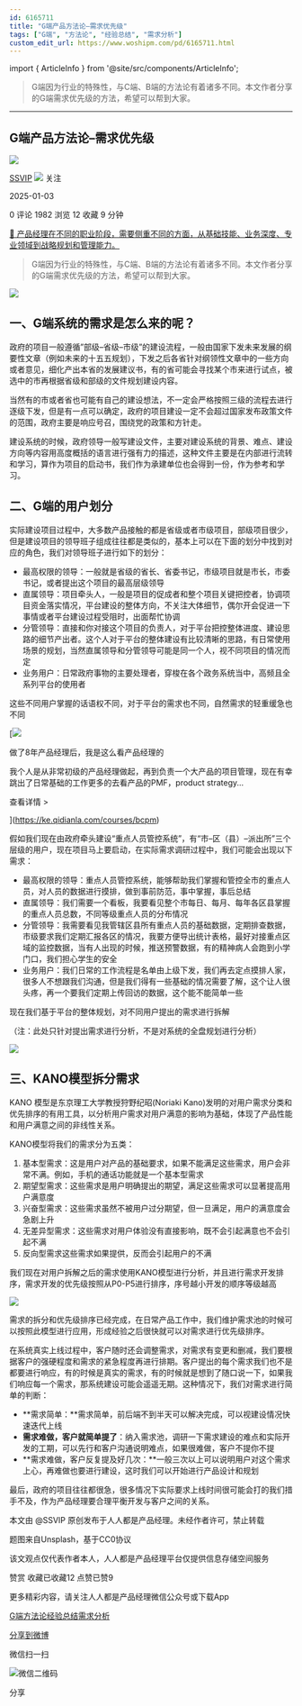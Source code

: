 ```yaml
---
id: 6165711
title: "G端产品方法论–需求优先级"
tags: ["G端", "方法论", "经验总结", "需求分析"]
custom_edit_url: https://www.woshipm.com/pd/6165711.html
---
```

import { ArticleInfo } from '@site/src/components/ArticleInfo';

<ArticleInfo
    author="SSVIP"
    authorLink="https://www.woshipm.com/u/1373130"
    published="2025-01-03"
    views={1982}
    comments={0}
    collects={12}
/>

> G端因为行业的特殊性，与C端、B端的方法论有着诸多不同。本文作者分享的G端需求优先级的方法，希望可以帮到大家。

---

## G端产品方法论–需求优先级

[![](https://static.woshipm.com/ttw_avatar_20241227115538_4433.jpg?imageView2/1/w/72/h/72/q/100)](https://www.woshipm.com/u/1373130)

[SSVIP](https://www.woshipm.com/u/1373130) ![](https://static.woshipm.com/tag/1101_1@2x.png) 关注

2025-01-03

0 评论 1982 浏览 12 收藏 9 分钟

[🔗 产品经理在不同的职业阶段，需要侧重不同的方面，从基础技能、业务深度、专业领域到战略规划和管理能力。](https://ke.qidianla.com/courses/90pm)

> G端因为行业的特殊性，与C端、B端的方法论有着诸多不同。本文作者分享的G端需求优先级的方法，希望可以帮到大家。

![](https://image.woshipm.com/2023/09/12/c3241b00-5116-11ee-8eef-00163e142b65.jpg)

## 一、G端系统的需求是怎么来的呢？

政府的项目一般遵循”部级–省级–市级”的建设流程，一般由国家下发未来发展的纲要性文章（例如未来的十五五规划），下发之后各省针对纲领性文章中的一些方向或者意见，细化产出本省的发展建议书，有的省可能会寻找某个市来进行试点，被选中的市再根据省级和部级的文件规划建设内容。

当然有的市或者省也可能有自己的建设想法，不一定会严格按照三级的流程去进行逐级下发，但是有一点可以确定，政府的项目建设一定不会超过国家发布政策文件的范围，政府主要是响应号召，围绕党的政策和方针走。

建设系统的时候，政府领导一般写建设文件，主要对建设系统的背景、难点、建设方向等内容用高度概括的语言进行强有力的描述，这种文件主要是在内部进行流转和学习，算作为项目的启动书，我们作为承建单位也会得到一份，作为参考和学习。

## 二、G端的用户划分

实际建设项目过程中，大多数产品接触的都是省级或者市级项目，部级项目很少，但是建设项目的领导班子组成往往都是类似的，基本上可以在下面的划分中找到对应的角色，我们对领导班子进行如下的划分：

*   最高权限的领导：一般就是省级的省长、省委书记，市级项目就是市长，市委书记，或者提出这个项目的最高层级领导
*   直属领导：项目牵头人，一般是项目的促成者和整个项目关键把控者，协调项目资金落实情况，平台建设的整体方向，不关注大体细节，偶尔开会促进一下事情或者平台建设过程受阻时，出面帮忙协调
*   分管领导：直接和你对接这个项目的负责人，对于平台把控整体进度、建设思路的细节产出者。这个人对于平台的整体建设有比较清晰的思路，有日常使用场景的规划，当然直属领导和分管领导可能是同一个人，视不同项目的情况而定
*   业务用户：日常政府事物的主要处理者，穿梭在各个政务系统当中，高频且全系列平台的使用者

这些不同用户掌握的话语权不同，对于平台的需求也不同，自然需求的轻重缓急也不同

[![](https://image.woshipm.com/2023/08/02/bf59b8ba-30e4-11ee-88e7-00163e0b5ff3.png)

做了8年产品经理后，我是这么看产品经理的

我个人是从非常初级的产品经理做起，再到负责一个大产品的项目管理，现在有幸跳出了日常基础的工作更多的去看产品的PMF，product strategy...

查看详情 >

](https://ke.qidianla.com/courses/bcpm)

假如我们现在由政府牵头建设“重点人员管控系统”，有“市–区（县）–派出所”三个层级的用户，现在项目马上要启动，在实际需求调研过程中，我们可能会出现以下需求：

*   最高权限的领导：重点人员管控系统，能够帮助我们掌握和管控全市的重点人员，对人员的数据进行摸排，做到事前防范，事中掌握，事后总结
*   直属领导：我们需要一个看板，我要看见整个市每日、每月、每年各区县掌握的重点人员总数，不同等级重点人员的分布情况
*   分管领导：我需要看见我管辖区县所有重点人员的基础数据，定期排查数据，市级要求我们定期汇报各区的情况，我要方便导出统计表格，最好对接重点区域的监控数据，当有人出现的时候，推送预警数据，有的精神病人会跑到小学门口，我们担心学生的安全
*   业务用户：我们日常的工作流程是名单由上级下发，我们再去定点摸排人家，很多人不想跟我们沟通，但是我们得有一些基础的情况需要了解，这个让人很头疼，再一个要我们定期上传回访的数据，这个能不能简单一些

现在我们基于平台的整体规划，对不同用户提出的需求进行拆解

（注：此处只针对提出需求进行分析，不是对系统的全盘规划进行分析）

![](https://image.woshipm.com/2025/01/02/2341d776-c8cf-11ef-9003-00163e09d72f.jpg)

## 三、KANO模型拆分需求

KANO 模型是东京理工大学教授狩野纪昭(Noriaki Kano)发明的对用户需求分类和优先排序的有用工具，以分析用户需求对用户满意的影响为基础，体现了产品性能和用户满意之间的非线性关系。

KANO模型将我们的需求分为五类：

1.  基本型需求：这是用户对产品的基础要求，如果不能满足这些需求，用户会非常不满。例如，手机的通话功能就是一个基本型需求
2.  期望型需求：这些需求是用户明确提出的期望，满足这些需求可以显著提高用户满意度
3.  兴奋型需求：这些需求虽然不被用户过分期望，但一旦满足，用户的满意度会急剧上升
4.  无差异型需求：这些需求对用户体验没有直接影响，既不会引起满意也不会引起不满
5.  反向型需求这些需求如果提供，反而会引起用户的不满

我们现在对用户拆解之后的需求使用KANO模型进行分析，并且进行需求开发排序，需求开发的优先级按照从P0-P5进行排序，序号越小开发的顺序等级越高

![](https://image.woshipm.com/2025/01/02/4da1fbd8-c8d2-11ef-bc77-00163e1bca14.jpg)

需求的拆分和优先级排序已经完成，在日常产品工作中，我们维护需求池的时候可以按照此模型进行应用，形成经验之后很快就可以对需求进行优先级排序。

在系统真实上线过程中，客户随时还会调整需求，对需求有变更和删减，我们要根据客户的强硬程度和需求的紧急程度再进行排期。客户提出的每个需求我们也不是都要进行响应，有的时候是真实的需求，有的时候就是想到了随口说一下，如果我们响应每一个需求，那系统建设可能会遥遥无期。这种情况下，我们对需求进行简单的判断：

*   **需求简单：**需求简单，前后端不到半天可以解决完成，可以视建设情况快速迭代上线
*   **需求难做，客户就简单提了**：纳入需求池，调研一下需求建设的难点和实际开发的工期，可以先行和客户沟通说明难点，如果很难做，客户不提你不提
*   **需求难做，客户反复提及好几次：**一般三次以上可以说明用户对这个需求上心，再难做也要进行建设，这时我们可以开始进行产品设计和规划

最后，政府的项目往往都很急，很多情况下实际要求上线时间很可能会打的我们措手不及，作为产品经理要合理平衡开发与客户之间的关系。

本文由 @SSVIP 原创发布于人人都是产品经理。未经作者许可，禁止转载

题图来自Unsplash，基于CC0协议

该文观点仅代表作者本人，人人都是产品经理平台仅提供信息存储空间服务

赞赏 收藏已收藏12 点赞已赞9

更多精彩内容，请关注人人都是产品经理微信公众号或下载App

[G端](https://www.woshipm.com/tag/g%e7%ab%af)[方法论](https://www.woshipm.com/tag/%e6%96%b9%e6%b3%95%e8%ae%ba)[经验总结](https://www.woshipm.com/tag/%e7%bb%8f%e9%aa%8c%e6%80%bb%e7%bb%93)[需求分析](https://www.woshipm.com/tag/%e9%9c%80%e6%b1%82%e5%88%86%e6%9e%90)

[分享到微博](https://service.weibo.com/share/share.php?appkey=2775287854&title=G端产品方法论–需求优先级&url=https://www.woshipm.com/pd/6165711.html&pic=https://image.woshipm.com/2023/09/12/c3241b00-5116-11ee-8eef-00163e142b65.jpg)

微信扫一扫

![微信二维码](https://api.pwmqr.com/qrcode/create/?url=https://www.woshipm.com/pd/6165711.html)

分享